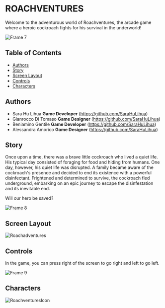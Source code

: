 # ROACHVENTURES

Welcome to the adventurous world of Roachventures, the arcade game where a heroic cockroach fights for his survival in the underworld!

![Frame 7](https://github.com/SaraHuLihua/Roachventures/assets/148463154/f212a602-f6a7-46d3-b35d-de017a30243f)


## Table of Contents

- [Authors](#authors)
- [Story](#story)
- [Screen Layout](#screen-layout)
- [Controls](#controls)
- [Characters](#characters)

## Authors
- Sara Hu Lihua
  **Game Developer** (https://github.com/SaraHuLihua)
- Gianrocco Di Tomaso
  **Game Designer** (https://github.com/SaraHuLihua)
- Beniamino Gentile
  **Game Developer** (https://github.com/SaraHuLihua)
- Alessandra Amorico
  **Game Designer** (https://github.com/SaraHuLihua)

## Story
Once upon a time, there was a brave little cockroach who lived a quiet life. His typical day consisted of foraging for food and hiding from humans.
One day, however, his quiet life was disrupted. A family became aware of the cockroach's presence and decided to end its existence with a powerful disinfectant. Frightened and determined to survive, the cockroach fled underground, embarking on an epic journey to escape the disinfestation and its inevitable end.

Will our hero be saved?

![Frame 8](https://github.com/SaraHuLihua/Roachventures/assets/148463154/deb1f46b-db29-4cfc-9b2a-33a53b3f5e7a)


## Screen Layout

![Roachadventures](https://github.com/SaraHuLihua/Roachventures/assets/148463154/36fbf6c7-3a2b-44c7-be91-9ac81561fd4c)

## Controls
In the game, you can press right of the screen to go right and left to go left.

![Frame 9](https://github.com/SaraHuLihua/Roachventures/assets/148463154/b2809c47-ec5c-491b-a85d-ce83577fe8aa)


## Characters

![RoachventuresIcon](https://github.com/SaraHuLihua/Roachventures/assets/148463154/d853bdac-566b-4c66-a827-c4aa60e0db4c)


